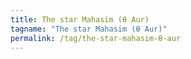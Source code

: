```yaml
---
title: The star Mahasim (θ Aur)
tagname: "The star Mahasim (θ Aur)"
permalink: /tag/the-star-mahasim-θ-aur
---
```

